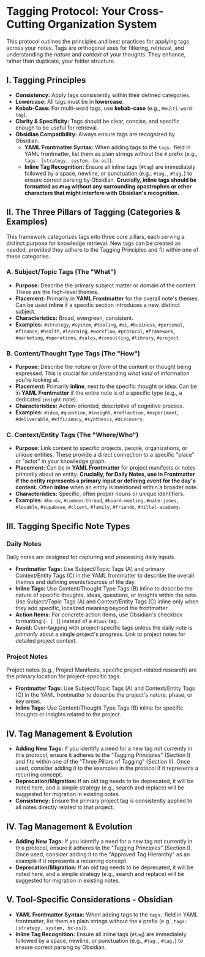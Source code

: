# Tagging Protocol: Your Cross-Cutting Organization System

This protocol outlines the principles and best practices for applying tags across your notes. Tags are orthogonal axes for filtering, retrieval, and understanding the *nature* and *context* of your thoughts. They enhance, rather than duplicate, your folder structure.

## I. Tagging Principles

*   **Consistency:** Apply tags consistently within their defined categories.
*   **Lowercase:** All tags must be in **lowercase**.
*   **Kebab-Case:** For multi-word tags, use **kebab-case** (e.g., `#multi-word-tag`).
*   **Clarity & Specificity:** Tags should be clear, concise, and specific enough to be useful for retrieval.
*   **Obsidian Compatibility:** Always ensure tags are recognized by Obsidian.
    *   **YAML Frontmatter Syntax:** When adding tags to the `tags:` field in YAML frontmatter, list them as plain strings without the `#` prefix (e.g., `tags: [strategy, system, bx-os]`).
    *   **Inline Tag Recognition:** Ensure all inline tags (`#tag`) are immediately followed by a space, newline, or punctuation (e.g., `#tag.`, `#tag,`) to ensure correct parsing by Obsidian. **Crucially, inline tags should be formatted as `#tag` without any surrounding apostrophes or other characters that might interfere with Obsidian's recognition.**

## II. The Three Pillars of Tagging (Categories & Examples)

This framework categorizes tags into three core pillars, each serving a distinct purpose for knowledge retrieval. New tags can be created as needed, provided they adhere to the Tagging Principles and fit within one of these categories.

### A. Subject/Topic Tags (The "What")

*   **Purpose:** Describe the primary subject matter or domain of the content. These are the high-level themes.
*   **Placement:** Primarily in **YAML Frontmatter** for the overall note's themes. Can be used **inline** if a specific section introduces a new, distinct subject.
*   **Characteristics:** Broad, evergreen, consistent.
*   **Examples:** `#strategy`, `#system`, `#tooling`, `#ai`, `#business`, `#personal`, `#finance`, `#health`, `#learning`, `#workflow`, `#protocol`, `#framework`, `#marketing`, `#operations`, `#sales`, `#consulting`, `#library`, `#project`.

### B. Content/Thought Type Tags (The "How")

*   **Purpose:** Describe the *nature* or *form* of the content or thought being expressed. This is crucial for understanding *what kind* of information you're looking at.
*   **Placement:** Primarily **inline**, next to the specific thought or idea. Can be in **YAML Frontmatter** if the entire note is of a specific type (e.g., a dedicated `insight` note).
*   **Characteristics:** Action-oriented, descriptive of cognitive process.
*   **Examples:** `#idea`, `#question`, `#insight`, `#reflection`, `#experiment`, `#deliverable`, `#efficiency`, `#synthesis`, `#discovery`.

### C. Context/Entity Tags (The "Where/Who")

*   **Purpose:** Link content to specific projects, people, organizations, or unique entities. These provide a direct connection to a specific "place" or "actor" in your knowledge graph.
*   **Placement:** Can be in **YAML Frontmatter** for project manifests or notes primarily about an entity. **Crucially, for Daily Notes, use in Frontmatter if the entity represents a primary input or defining event for the day's content.** Often **inline** when an entity is mentioned within a broader note.
*   **Characteristics:** Specific, often proper nouns or unique identifiers.
*   **Examples:** `#bx-os`, `#common-thread`, `#board-meeting`, `#nate-jones`, `#lovable`, `#supabase`, `#client`, `#family`, `#friends`, `#hillel-academy`.

## III. Tagging Specific Note Types

### Daily Notes

Daily notes are designed for capturing and processing daily inputs.

*   **Frontmatter Tags:** Use Subject/Topic Tags (A) and primary Context/Entity Tags (C) in the YAML frontmatter to describe the overall themes and defining events/sources of the day.
*   **Inline Tags:** Use Content/Thought Type Tags (B) inline to describe the nature of specific thoughts, ideas, questions, or insights within the note. Use Subject/Topic Tags (A) and Context/Entity Tags (C) inline only when they add specific, localized meaning beyond the frontmatter.
*   **Action Items:** For concrete action items, use Obsidian's checkbox formatting (`- [ ]`) instead of a `#task` tag.
*   **Avoid:** Over-tagging with project-specific tags unless the daily note is *primarily* about a single project's progress. Link to project notes for detailed project context.

### Project Notes

Project notes (e.g., Project Manifests, specific project-related research) are the primary location for project-specific tags.

*   **Frontmatter Tags:** Use Subject/Topic Tags (A) and Context/Entity Tags (C) in the YAML frontmatter to describe the project's nature, phase, or key areas.
*   **Inline Tags:** Use Content/Thought Type Tags (B) inline for specific thoughts or insights related to the project.

## IV. Tag Management & Evolution

*   **Adding New Tags:** If you identify a need for a new tag not currently in this protocol, ensure it adheres to the "Tagging Principles" (Section I) and fits within one of the "Three Pillars of Tagging" (Section II). Once used, consider adding it to the examples in the protocol if it represents a recurring concept.
*   **Deprecation/Migration:** If an old tag needs to be deprecated, it will be noted here, and a simple strategy (e.g., search and replace) will be suggested for migration in existing notes.
*   **Consistency:** Ensure the primary project tag is consistently applied to all notes directly related to that project.

## IV. Tag Management & Evolution

*   **Adding New Tags:** If you identify a need for a new tag not currently in this protocol, ensure it adheres to the "Tagging Principles" (Section I). Once used, consider adding it to the "Approved Tag Hierarchy" as an example if it represents a recurring concept.
*   **Deprecation/Migration:** If an old tag needs to be deprecated, it will be noted here, and a simple strategy (e.g., search and replace) will be suggested for migration in existing notes.

## V. Tool-Specific Considerations - Obsidian

*   **YAML Frontmatter Syntax:** When adding tags to the `tags:` field in YAML frontmatter, list them as plain strings without the `#` prefix (e.g., `tags: [strategy, system, bx-os]`).
*   **Inline Tag Recognition:** Ensure all inline tags (`#tag`) are immediately followed by a space, newline, or punctuation (e.g., `#tag.`, `#tag,`) to ensure correct parsing by Obsidian.
